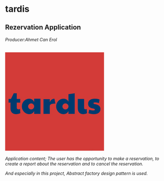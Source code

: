 # tardis
## Rezervation Application
###### Producer:Ahmet Can Erol

![ımage of tardis](https://github.com/ahmetcerol/tardis-ReservationApplicationDemo/blob/master/logo.jpg)

*Application content;
The user has the opportunity to make a reservation, to create a report about the reservation and to cancel the reservation.*

*And especially in this project, Abstract factory design pattern is used.*
